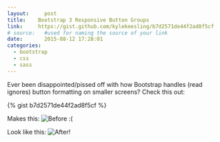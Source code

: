 ```yaml
---
layout:     post
title:    Bootstrap 3 Responsive Button Groups
link:     https://gist.github.com/kylekeesling/b7d2571de44f2ad8f5cf
# source:   #used for naming the source of your link
date:       2015-08-12 17:28:01
categories:
  - bootstrap
  - css
  - sass
---
```


Ever been disappointed/pissed off with how Bootstrap handles (read ignores) button formatting on smaller screens? Check this out:

{% gist b7d2571de44f2ad8f5cf %}

Makes this:
<img src="/images/2015/08/bs-btn-before.jpg" title="Before :(" class="img-block img-thumbnail">

Look like this:
<img src="/images/2015/08/bs-btn-after.jpg" title="After!" class="img-block img-thumbnail">
